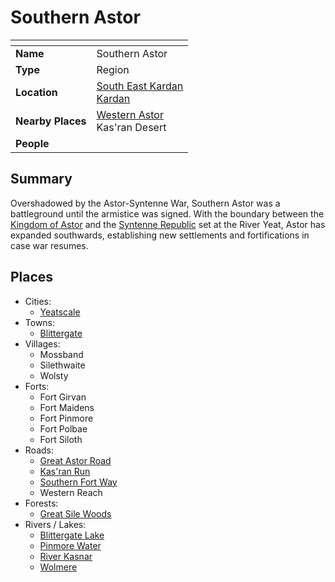 # Southern Astor

| []() | |
| --- | --- |
| **Name** | Southern Astor |
| **Type** | Region |
| **Location** | [South East Kardan](south-east-kardan.md)<br>[Kardan](../continents/kardan.md) |
| **Nearby Places** | [Western Astor](western-astor.md)<br>Kas'ran Desert |
| **People** | |

## Summary

Overshadowed by the Astor-Syntenne War, Southern Astor was a battleground until the armistice was signed. With the boundary between the [Kingdom of Astor](../../civilisations/kingdom-of-astor/kingdom-of-astor.md) and the [Syntenne Republic](../../civilisations/syntenne-republic/syntenne-republic.md) set at the River Yeat, Astor has expanded southwards, establishing new settlements and fortifications in case war resumes.

## Places

- Cities:
  - [Yeatscale](../cities/yeatscale.md)
- Towns:
  - [Blittergate](../towns/blittergate.md)
- Villages:
  - Mossband
  - Silethwaite
  - Wolsty
- Forts:
  - Fort Girvan
  - Fort Maidens
  - Fort Pinmore
  - Fort Polbae
  - Fort Siloth
- Roads:
  - [Great Astor Road](../roads/great-astor-road.md)
  - [Kas'ran Run](../roads/kasran-run.md)
  - [Southern Fort Way](../roads/southern-fort-way.md)
  - Western Reach
- Forests:
  - [Great Sile Woods](../forests/great-sile-woods.md)
- Rivers / Lakes:
  - [Blittergate Lake](../rivers-lakes/blittergate-lake.md)
  - [Pinmore Water](../rivers-lakes/pinmore-water.md)
  - [River Kasnar](../rivers-lakes/river-kasnar.md)
  - [Wolmere](../rivers-lakes/wolmere.md)
